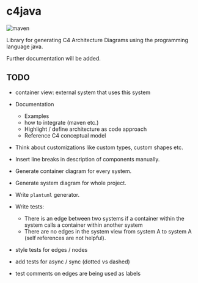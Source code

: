 # c4java

![maven](https://github.com/guija/c4java/actions/workflows/maven.yml/badge.svg)

Library for generating C4 Architecture Diagrams using the programming language java.

Further documentation will be added.

## TODO

- container view: external system that uses this system

- Documentation
  - Examples
  - how to integrate (maven etc.)
  - Highlight / define architecture as code approach
  - Reference C4 conceptual model
- Think about customizations like custom types, custom shapes etc.
- Insert line breaks in description of components manually.
- Generate container diagram for every system.
- Generate system diagram for whole project.
- Write `plantuml` generator.
- Write tests:
    - There is an edge between two systems if a container within the system calls a container within another system
    - There are no edges in the system view from system A to system A (self references are not helpful).
- style tests for edges / nodes
- add tests for async / sync (dotted vs dashed)
- test comments on edges are being used as labels